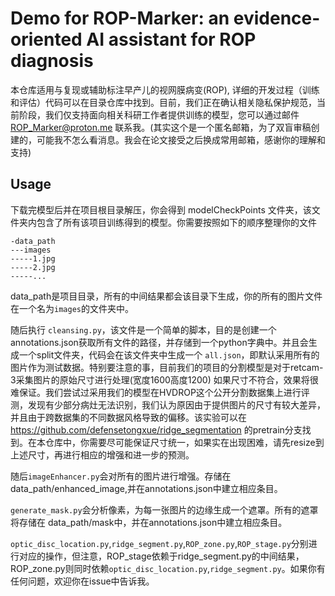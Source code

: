 # Demo for ROP-Marker: an evidence-oriented AI assistant for ROP diagnosis
本仓库适用与复现或辅助标注早产儿的视网膜病变(ROP), 详细的开发过程（训练和评估）代码可以在目录仓库中找到。目前，我们正在确认相关隐私保护规范，当前阶段，我们仅支持面向相关科研工作者提供训练的模型，您可以通过邮件 ROP_Marker@proton.me 联系我。(其实这个是一个匿名邮箱，为了双盲审稿创建的，可能我不怎么看消息。我会在论文接受之后换成常用邮箱，感谢你的理解和支持)

## Usage
下载完模型后并在项目根目录解压，你会得到 modelCheckPoints 文件夹，该文件夹内包含了所有该项目训练得到的模型。你需要按照如下的顺序整理你的文件

    -data_path 
    ---images
    -----1.jpg
    -----2.jpg
    -----...

data_path是项目目录，所有的中间结果都会该目录下生成，你的所有的图片文件在一个名为`images`的文件夹中。

随后执行 `cleansing.py`，该文件是一个简单的脚本，目的是创建一个annotations.json获取所有文件的路径，并存储到一个python字典中。并且会生成一个split文件夹，代码会在该文件夹中生成一个 `all.json`，即默认采用所有的图片作为测试数据。特别要注意的事，目前我们的项目的分割模型是对于retcam-3采集图片的原始尺寸进行处理(宽度1600高度1200) 如果尺寸不符合，效果将很难保证。我们尝试过采用我们的模型在HVDROP这个公开分割数据集上进行评测，发现有少部分病灶无法识别，我们认为原因由于提供图片的尺寸有较大差异，并且由于跨数据集的不同数据风格导致的偏移。该实验可以在 https://github.com/defensetongxue/ridge_segmentation 的pretrain分支找到。在本仓库中，你需要尽可能保证尺寸统一，如果实在出现困难，请先resize到上述尺寸，再进行相应的增强和进一步的预测。

随后`imageEnhancer.py`会对所有的图片进行增强。存储在data_path/enhanced_image,并在annotations.json中建立相应条目。

`generate_mask.py`会分析像素，为每一张图片的边缘生成一个遮罩。所有的遮罩将存储在 data_path/mask中，并在annotations.json中建立相应条目。

`optic_disc_location.py`,`ridge_segment.py`,`ROP_zone.py`,`ROP_stage.py`分别进行对应的操作，但注意，ROP_stage依赖于ridge_segment.py的中间结果，ROP_zone.py则同时依赖`optic_disc_location.py`,`ridge_segment.py`。如果你有任何问题，欢迎你在issue中告诉我。
